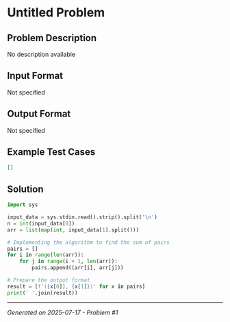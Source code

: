 # Untitled Problem

## Problem Description
No description available

## Input Format
Not specified

## Output Format
Not specified

## Example Test Cases
```json
[]
```

## Solution
```python
import sys

input_data = sys.stdin.read().strip().split('\n')
n = int(input_data[0])
arr = list(map(int, input_data[1].split()))

# Implementing the algorithm to find the sum of pairs
pairs = []
for i in range(len(arr)):
    for j in range(i + 1, len(arr)):
        pairs.append((arr[i], arr[j]))

# Prepare the output format
result = [f'({x[0]}, {x[1]})' for x in pairs]
print(' '.join(result))
```

---
*Generated on 2025-07-17 - Problem #1*